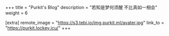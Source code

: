 +++
title = "Purkit's Blog"
description = "若知是梦何须醒 不比真如一相会"
weight = 6

[extra]
remote_image = "https://s3.tebi.io/img.purkit.ml/avater.jpg"
link_to = "https://purkit.lockey.icu/"
+++
